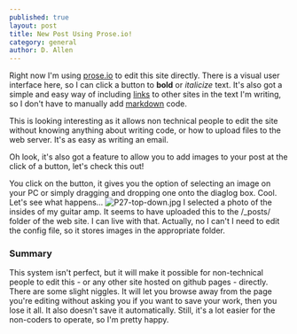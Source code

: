 ```yaml
---
published: true
layout: post
title: New Post Using Prose.io!
category: general
author: D. Allen
---
```

Right now I'm using [prose.io](prose.io) to edit this site directly. There is a visual user interface here, so I can click a button to **bold** or _italicize_ text. It's also got a simple and easy way of including [links](https://staphsynth.github.io/) to other sites in the text I'm writing, so I don't have to manually add [markdown](https://www.google.com.au/search?q=markdown&gws_rd=cr&ei=Hf_MV8bTKYW60AT8poy4CQ) code.

This is looking interesting as it allows non technical people to edit the site without knowing anything about writing code, or how to upload files to the web server. It's as easy as writing an email.

Oh look, it's also got a feature to allow you to add images to your post at the click of a button, let's check this out!

You click on the button, it gives you the option of selecting an image on your PC or simply dragging and dropping one onto the diaglog box. Cool. Let's see what happens...
![P27-top-down.jpg]({{site.baseurl}}/img/P27-top-down.jpg)
I selected a photo of the insides of my guitar amp. It seems to have uploaded this to the /\_posts/ folder of the web site. I can live with that. Actually, no I can't I need to edit the config file, so it stores images in the appropriate folder.

### Summary

This system isn't perfect, but it will make it possible for non-technical people to edit this - or any other site hosted on github pages - directly. There are some slight niggles. It will let you browse away from the page you're editing without asking you if you want to save your work, then you lose it all. It also doesn't save it automatically. Still, it's a lot easier for the non-coders to operate, so I'm pretty happy.
